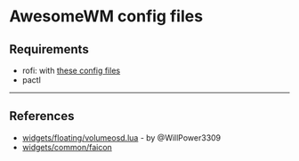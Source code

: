 # AwesomeWM config files

## Requirements

- rofi: with [these config files](https://github.com/chsjr1996/dotfiles/tree/main/.config/rofi)
- pactl

---

## References

- [widgets/floating/volumeosd.lua](https://github.com/WillPower3309/awesome-dotfiles/blob/master/awesome/components/volume-adjust.lua) - by @WillPower3309
- [widgets/common/faicon](https://www.reddit.com/r/awesomewm/comments/kq79jn/awesomewm_icons_made_easy/)
